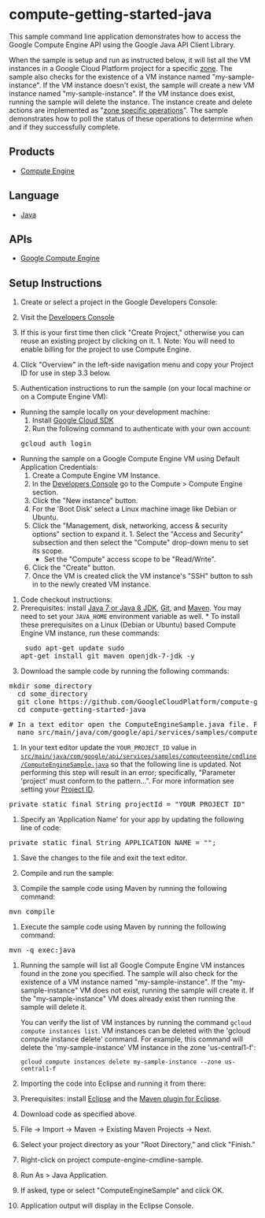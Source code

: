 compute-getting-started-java
============================

This sample command line application demonstrates how to access the Google
Compute Engine API using the Google Java API Client Library.

When the sample is setup and run as instructed below, it will list all the
VM instances in a Google Cloud Platform project for a specific
[zone](https://cloud.google.com/compute/docs/zones).
The sample also checks for the existence of a VM instance named
"my-sample-instance". If the VM instance doesn't exist, the sample
will create a new VM instance named "my-sample-instance". If the VM instance
does exist, running the sample will delete the instance. The instance create
and delete actions are implemented as
"[zone specific operations](https://cloud.google.com/compute/docs/reference/latest/zoneOperations#resource)".
The sample demonstrates how to poll the status of these operations to
determine when and if they successfully complete.

## Products
- [Compute Engine][1]

## Language
- [Java][2]

## APIs
- [Google Compute Engine][3]

## Setup Instructions
1. Create or select a project in the Google Developers Console:
  1. Visit the [Developers Console][4]
  1. If this is your first time then click "Create Project," otherwise you can
reuse an existing project by clicking on it.
    1. Note: You will need to enable billing for the project to use Compute
    Engine.
  1. Click "Overview" in the left-side navigation menu and copy your Project ID
  for use in step 3.3 below.

1. Authentication instructions to run the sample (on your local machine or on a Compute Engine VM):
  * Running the sample locally on your development machine:
      1. Install [Google Cloud SDK](https://cloud.google.com/sdk/)
      1. Run the following command to authenticate with your own account:
      <pre>gcloud auth login</pre>
  * Running the sample on a Google Compute Engine VM using Default Application
  Credentials:
      1. Create a Compute Engine VM Instance.
      1. In the [Developers Console](https://console.developers.google.com/project)
      go to the Compute > Compute Engine section.
      1. Click the "New instance" button.
      1. For the 'Boot Disk' select a Linux machine image like Debian or Ubuntu.
      1. Click the "Management, disk, networking, access & security options"
      section to expand it.
        1.  Select the "Access and Security" subsection and then select the
        "Compute" drop-down menu to set its scope.
          *  Set the "Compute" access scope to be "Read/Write".
      1. Click the "Create" button.
      1. Once the VM is created click the VM instance's "SSH" button to ssh
    in to the newly created VM instance.

1. Code checkout instructions:
  1. Prerequisites: install [Java 7 or Java 8 JDK][2], [Git][7], and [Maven][8].
You may need to set your `JAVA_HOME` environment variable as well.
    * To install these prerequisites on a Linux (Debian or Ubuntu) based Compute Engine VM
    instance, run these commands:
    <pre>
    sudo apt-get update
    sudo apt-get install git maven openjdk-7-jdk -y
    </pre>
  1. Download the sample code by running the following commands:
  <pre>mkdir some_directory
  cd some_directory
  git clone https://github.com/GoogleCloudPlatform/compute-getting-started-java.git
  cd compute-getting-started-java</pre>
   <pre># In a text editor open the ComputeEngineSample.java file. For example, to edit the file with nano:
  nano src/main/java/com/google/api/services/samples/computeengine/cmdline/ComputeEngineSample.java</pre>

  1. In your text editor update the `YOUR_PROJECT_ID` value in
  [`src/main/java/com/google/api/services/samples/computeengine/cmdline/ComputeEngineSample.java`][5]
so that the following line is updated. Not performing this step will result
in an error; specifically, "Parameter 'project' must conform to the pattern...".
For more information see setting your [Project ID][6].
  <pre>private static final String projectId = "YOUR_PROJECT_ID"</pre>
  1. Specify an 'Application Name' for your app by updating the following line of code:
  <pre>private static final String APPLICATION_NAME = "";</pre>
  1. Save the changes to the file and exit the text editor.

1. Compile and run the sample:
  1. Compile the sample code using Maven by running the following command:
  <pre>mvn compile</pre>
  1. Execute the sample code using Maven by running the following command:
  <pre>mvn -q exec:java</pre>
  1. Running the sample will list all Google Compute Engine VM instances found in
    the zone you specified. The sample will also check for the existence of a VM instance
    named "my-sample-instance". If the "my-sample-instance" VM does not exist, running the
    sample will create it. If the "my-sample-instance" VM does already exist then running the
    sample will delete it.

      You can verify the list of VM instances by running the command
    `gcloud compute instances list`. VM instances can be deleted with the 'gcloud compute instance delete'
    command. For example, this command will delete the 'my-sample-instance' VM instance
    in the zone 'us-central1-f':
    
       `gcloud compute instances delete my-sample-instance --zone us-central1-f`

1. Importing the code into Eclipse and running it from there:
  1. Prerequisites: install [Eclipse][9] and the [Maven plugin for Eclipse][10].
  1. Download code as specified above.
  1. File -> Import -> Maven -> Existing Maven Projects -> Next.
  1. Select your project directory as your "Root Directory," and click "Finish."
  1. Right-click on project compute-engine-cmdline-sample.
  1. Run As > Java Application.
  1. If asked, type or select "ComputeEngineSample" and click OK.
  1. Application output will display in the Eclipse Console.

[1]: https://developers.google.com/compute
[2]: http://java.com/en/download/faq/develop.xml
[3]: https://developers.google.com/compute
[4]: https://console.developers.google.com/project
[5]: https://github.com/GoogleCloudPlatform/compute-getting-started-java/blob/master/src/main/java/com/google/api/services/samples/computeengine/cmdline/ComputeEngineSample.java#L51
[6]: https://developers.google.com/console/help/new/#projectnumber
[7]: http://git-scm.com/downloads
[8]: http://maven.apache.org/download.html
[9]: http://www.eclipse.org/downloads/
[10]: http://download.eclipse.org/technology/m2e/releases/

